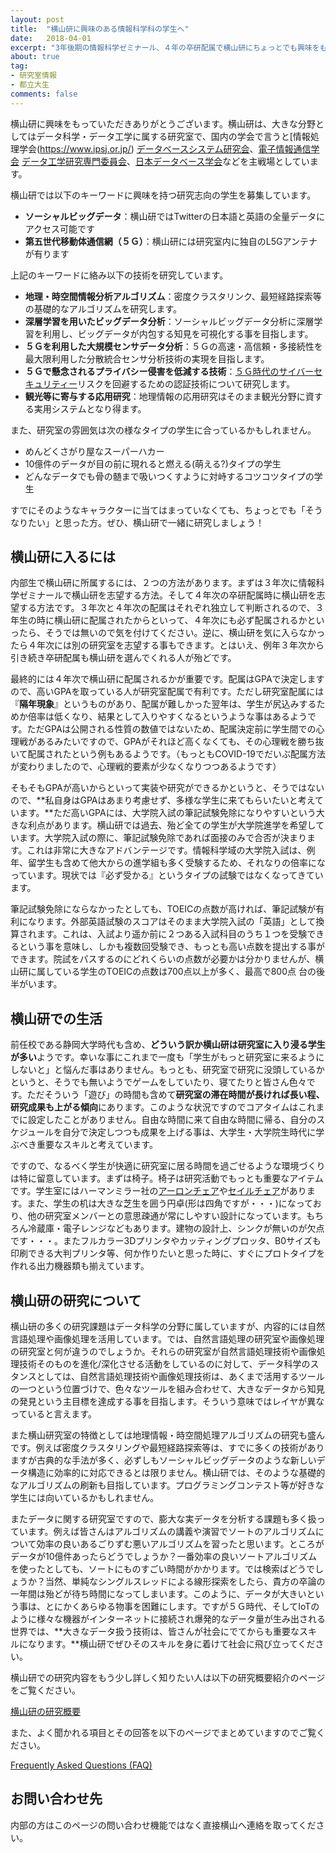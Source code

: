 ```yaml
---
layout: post
title:  "横山研に興味のある情報科学科の学生へ"
date:   2018-04-01
excerpt: "3年後期の情報科学ゼミナール、４年の卒研配属で横山研にちょっとでも興味をもってくれた貴方へ。"
about: true
tag:
- 研究室情報
- 都立大生
comments: false
---
```


横山研に興味をもっていただきありがとうございます。横山研は、大きな分野としてはデータ科学・データ工学に属する研究室で、国内の学会で言うと[情報処理学会(https://www.ipsj.or.jp/) [データベースシステム研究会](https://www.ipsj-dbs.org/)、[電子情報通信学会](https://www.ieice.org/jpn_r/index.html) [データ工学研究専門委員会](https://ken.ieice.org/ken/program/index.php?tgid=IEICE-DE)、[日本データベース学会](https://dbsj.org/)などを主戦場としています。

横山研では以下のキーワードに興味を持つ研究志向の学生を募集しています。

* **ソーシャルビッグデータ**：横山研ではTwitterの日本語と英語の全量データにアクセス可能です
* **第五世代移動体通信網（５Ｇ）**：横山研には研究室内に独自のL5Gアンテナが有ります

上記のキーワードに絡み以下の技術を研究しています。

* **地理・時空間情報分析アルゴリズム**：密度クラスタリンク、最短経路探索等の基礎的なアルゴリズムを研究します。
* **深層学習を用いたビッグデータ分析**：ソーシャルビッグデータ分析に深層学習を利用し、ビッグデータが内包する知見を可視化する事を目指します。
* **５Ｇを利用した大規模センサデータ分析**：５Ｇの高速・高信頼・多接続性を最大限利用した分散統合センサ分析技術の実現を目指します。
* **５Ｇで懸念されるプライバシー侵害を低減する技術**：[５Ｇ時代のサイバーセキュリティー](https://www.soumu.go.jp/johotsusintokei/whitepaper/ja/r02/pdf/n3400000.pdf)リスクを回避するための認証技術について研究します。
* **観光等に寄与する応用研究**：地理情報の応用研究はそのまま観光分野に資する実用システムとなり得ます。

また、研究室の雰囲気は次の様なタイプの学生に合っているかもしれません。

* めんどくさがり屋なスーパーハカー
* 10億件のデータが目の前に現れると燃える(萌える?)タイプの学生
* どんなデータでも骨の髄まで吸いつくすように対峙するコツコツタイプの学生

すでにそのようなキャラクターに当てはまっていなくても、ちょっとでも「そうなりたい」と思った方。ぜひ、横山研で一緒に研究しましょう！

## 横山研に入るには

内部生で横山研に所属するには、２つの方法があります。まずは３年次に情報科学ゼミナールで横山研を志望する方法。そして４年次の卒研配属時に横山研を志望する方法です。３年次と４年次の配属はそれぞれ独立して判断されるので、３年生の時に横山研に配属されたからといって、４年次にも必ず配属されるかといったら、そうでは無いので気を付けてください。逆に、横山研を気に入らなかったら４年次には別の研究室を志望する事もできます。とはいえ、例年３年次から引き続き卒研配属も横山研を選んでくれる人が殆どです。

最終的には４年次で横山研に配属されるかが重要です。配属はGPAで決定しますので、高いGPAを取っている人が研究室配属で有利です。ただし研究室配属には『**隔年現象**』というものがあり、配属が難しかった翌年は、学生が尻込みするためか倍率は低くなり、結果として入りやすくなるというような事はあるようです。ただGPAは公開される性質の数値ではないため、配属決定前に学生間での心理戦があるみたいですので、GPAがそれほど高くなくても、その心理戦を勝ち抜いて配属されたという例もあるようです。（もっともCOVID-19でだいぶ配属方法が変わりましたので、心理戦的要素が少なくなりつつあるようです）

そもそもGPAが高いからといって実装や研究ができるかというと、そうではないので、**私自身はGPAはあまり考慮せず、多様な学生に来てもらいたいと考えています。**ただ高いGPAには、大学院入試の筆記試験免除になりやすいという大きな利点があります。横山研では過去、殆ど全ての学生が大学院進学を希望しています。大学院入試の際に、筆記試験免除であれば面接のみで合否が決まります。これは非常に大きなアドバンテージです。情報科学域の大学院入試は、例年、留学生も含めて他大からの進学組も多く受験するため、それなりの倍率になっています。現状では『必ず受かる』というタイプの試験ではなくなってきています。

筆記試験免除にならなかったとしても、TOEICの点数が高ければ、筆記試験が有利になります。外部英語試験のスコアはそのまま大学院入試の「英語」として換算されます。これは、入試より遥か前に２つある入試科目のうち１つを受験できるという事を意味し、しかも複数回受験でき、もっとも高い点数を提出する事ができます。院試をパスするのにどれくらいの点数が必要かは分かりませんが、横山研に属している学生のTOEICの点数は700点以上が多く、最高で800点 台の後半がいます。

## 横山研での生活

前任校である静岡大学時代も含め、**どういう訳か横山研は研究室に入り浸る学生が多い**ようです。幸いな事にこれまで一度も「学生がもっと研究室に来るようにしないと」と悩んだ事はありません。もっとも、研究室で研究に没頭しているかというと、そうでも無いようでゲームをしていたり、寝てたりと皆さん色々です。ただそういう「遊び」の時間も含めて**研究室の滞在時間が長ければ長い程、研究成果も上がる傾向**にあります。このような状況ですのでコアタイムはこれまでに設定したことがありません。自由な時間に来て自由な時間に帰る、自分のスケジュールを自分で決定しつつも成果を上げる事は、大学生・大学院生時代に学ぶべき重要なスキルと考えています。

ですので、なるべく学生が快適に研究室に居る時間を過ごせるような環境づくりは特に留意しています。まずは椅子。椅子は研究活動でもっとも重要なアイテムです。学生室にはハーマンミラー社の[アーロンチェア](https://store.hermanmiller.co.jp/c/items/AER1B23DWALPG1G1G1BBBK23103)や[セイルチェア](https://store.hermanmiller.co.jp/c/items/AS1YA23HAN2BKBBBKBK9119)があります。また、学生の机は大きな芝生を囲う円卓(形は四角ですが・・・)になっており、他の研究室メンバーとの意思疎通が常にしやすい設計になっています。もちろん冷蔵庫・電子レンジなどもあります。建物の設計上、シンクが無いのが欠点です・・・。またフルカラー3Dプリンタやカッティングプロッタ、B0サイズも印刷できる大判プリンタ等、何か作りたいと思った時に、すぐにプロトタイプを作れる出力機器類も揃えています。

## 横山研の研究について

横山研の多くの研究課題はデータ科学の分野に属していますが、内容的には自然言語処理や画像処理を活用しています。では、自然言語処理の研究室や画像処理の研究室と何が違うのでしょうか。それらの研究室が自然言語処理技術や画像処理技術そのものを進化/深化させる活動をしているのに対して、データ科学のスタンスとしては、自然言語処理技術や画像処理技術は、あくまで活用するツールの一つという位置づけで、色々なツールを組み合わせて、大きなデータから知見の発見という主目標を達成する事を目指します。そういう意味ではレイヤが異なっていると言えます。

また横山研究室の特徴としては地理情報・時空間処理アルゴリズムの研究も盛んです。例えば密度クラスタリングや最短経路探索等は、すでに多くの技術がありますが古典的な手法が多く、必ずしもソーシャルビッグデータのような新しいデータ構造に効率的に対応できるとは限りません。横山研では、そのような基礎的なアルゴリズムの刷新も目指しています。プログラミングコンテスト等が好きな学生には向いているかもしれません。

またデータに関する研究室ですので、膨大な実データを分析する課題も多く扱っています。例えば皆さんはアルゴリズムの講義や演習でソートのアルゴリズムについて効率の良いあるごりずむ悪いアルゴリズムを習ったと思います。ところがデータが10億件あったらどうでしょうか？一番効率の良いソートアルゴリズムを使ったとしても、ソートにものすごい時間がかかります。では検索ばどうでしょうか？当然、単純なシングルスレッドによる線形探索をしたら、貴方の卒論の一年間は殆どが待ち時間になってしまいます。このように、データが大きいという事は、とにかくあらゆる物事を困難にします。ですが５Ｇ時代、そしてIoTのように様々な機器がインターネットに接続され爆発的なデータ量が生み出される世界では、**大きなデータ扱う技術は、皆さんが社会にでてからも重要なスキルになります。**横山研でぜひそのスキルを身に着けて社会に飛び立ってください。

横山研での研究内容をもう少し詳しく知りたい人は以下の研究概要紹介のページをご覧ください。

<div markdown="0"><a href="{{ site.url }}/our-projects/" class="btn">横山研の研究概要</a></div>

また、よく聞かれる項目とその回答を以下のページでまとめていますのでご覧ください。

<div markdown="0"><a href="https://tayori.com/faq/18078427496365448a1478ce2dad8ff922fcea4e/" class="btn btn-info">Frequently Asked Questions (FAQ)</a></div>

## お問い合わせ先

内部の方はこのページの問い合わせ機能ではなく直接横山へ連絡を取ってください。
